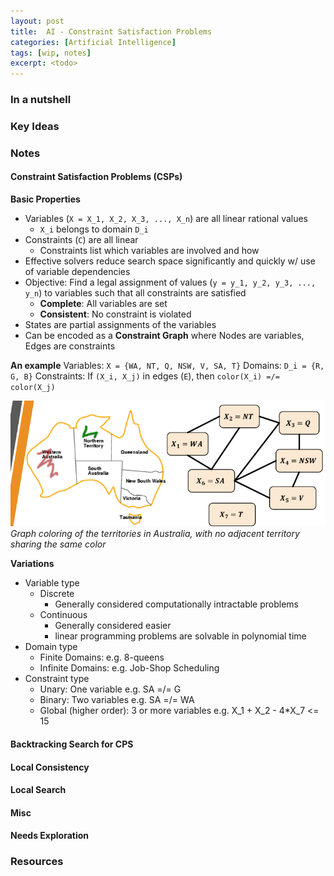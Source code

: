 ```yaml
---
layout: post
title:  AI - Constraint Satisfaction Problems
categories: [Artificial Intelligence]
tags: [wip, notes]
excerpt: <todo>
---
```


### In a nutshell

### Key Ideas

### Notes
#### Constraint Satisfaction Problems (CSPs)
**Basic Properties**
- Variables (`X = X_1, X_2, X_3, ..., X_n`) are all linear rational values
    - `X_i` belongs to domain `D_i`
- Constraints (`C`) are all linear
    - Constraints list which variables are involved and how
- Effective solvers reduce search space significantly and quickly w/ use of variable dependencies
- Objective: Find a legal assignment of values (`y = y_1, y_2, y_3, ..., y_n`) to variables such that all constraints are satisfied
    - **Complete**: All variables are set
    - **Consistent**: No constraint is violated
- States are partial assignments of the variables
- Can be encoded as a **Constraint Graph** where Nodes are variables, Edges are constraints

**An example**
Variables: `X = {WA, NT, Q, NSW, V, SA, T}`
Domains: `D_i = {R, G, B}`
Constraints: If `(X_i, X_j)` in edges (`E`), then `color(X_i) =/= color(X_j)`

![Graph coloring of the territories in Australia, with no adjacent territory sharing the same color](../../../images/posts/graph-coloring.png)
*Graph coloring of the territories in Australia, with no adjacent territory sharing the same color*

**Variations**
- Variable type
    - Discrete
        - Generally considered computationally intractable problems
    - Continuous
        - Generally considered easier
        - linear programming problems are solvable in polynomial time
- Domain type
    - Finite Domains: e.g. 8-queens
    - Infinite Domains: e.g. Job-Shop Scheduling
- Constraint type
    - Unary: One variable e.g. SA =/= G
    - Binary: Two variables e.g. SA =/= WA
    - Global (higher order): 3 or more variables e.g. X_1 + X_2 - 4*X_7 <= 15



#### Backtracking Search for CPS

#### Local Consistency

#### Local Search

#### Misc

#### Needs Exploration

### Resources
